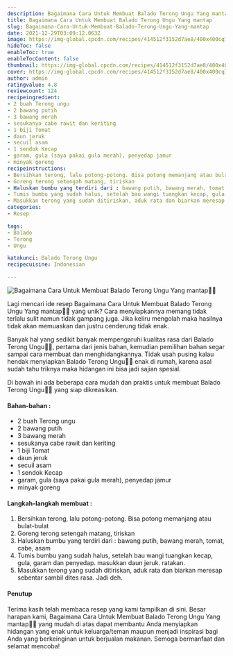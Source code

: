 ```yaml
---
description: Bagaimana Cara Untuk Membuat Balado Terong Ungu Yang mantap"
title: Bagaimana Cara Untuk Membuat Balado Terong Ungu Yang mantap
slug: Bagaimana-Cara-Untuk-Membuat-Balado-Terong-Ungu-Yang-mantap
date: 2021-12-29T03:09:12.063Z
image: https://img-global.cpcdn.com/recipes/414512f3152d7ae8/400x400cq70/photo.jpg
hideToc: false
enableToc: true
enableTocContent: false
thumbnail: https://img-global.cpcdn.com/recipes/414512f3152d7ae8/400x400cq70/photo.jpg
cover: https://img-global.cpcdn.com/recipes/414512f3152d7ae8/400x400cq70/photo.jpg
author: admin
ratingvalue: 4.8
reviewcount: 124
recipeingredient:
- 2 buah Terong ungu
- 2 bawang putih
- 3 bawang merah
- sesukanya cabe rawit dan keriting
- 1 biji Tomat
- daun jeruk
- secuil asam
- 1 sendok Kecap
- garam, gula (saya pakai gula merah), penyedap jamur
- minyak goreng
recipeinstructions:
- Bersihkan terong, lalu potong-potong. Bisa potong memanjang atau bulat-bulat
- Goreng terong setengah matang, tiriskan
- Haluskan bumbu yang terdiri dari : bawang putih, bawang merah, tomat, cabe, asam
- Tumis bumbu yang sudah halus, setelah bau wangi tuangkan kecap, gula, garam dan penyedap. masukkan daun jeruk. ratakan.
- Masukkan terong yang sudah ditiriskan, aduk rata dan biarkan meresap sebentar sambil dites rasa. Jadi deh.
categories:
- Resep

tags:
- Balado
- Terong
- Ungu

katakunci: Balado Terong Ungu
recipecuisine: Indonesian

---
```


![Bagaimana Cara Untuk Membuat Balado Terong Ungu Yang mantap👩‍🍳](https://img-global.cpcdn.com/recipes/414512f3152d7ae8/400x400cq70/photo.jpg)

Lagi mencari ide resep Bagaimana Cara Untuk Membuat Balado Terong Ungu Yang mantap👩‍🍳 yang unik? Cara menyiapkannya memang tidak terlalu sulit namun tidak gampang juga. Jika keliru mengolah maka hasilnya tidak akan memuaskan dan justru cenderung tidak enak.

Banyak hal yang sedikit banyak mempengaruhi kualitas rasa dari Balado Terong Ungu👩‍🍳, pertama dari jenis bahan, kemudian pemilihan bahan segar sampai cara membuat dan menghidangkannya. Tidak usah pusing kalau hendak menyiapkan Balado Terong Ungu👩‍🍳 enak di rumah, karena asal sudah tahu triknya maka hidangan ini bisa jadi sajian spesial.

Di bawah ini ada beberapa cara mudah dan praktis untuk membuat Balado Terong Ungu👩‍🍳 yang siap dikreasikan.

<!--inarticleads1-->

#### Bahan-bahan :

- 2 buah Terong ungu
- 2 bawang putih
- 3 bawang merah
- sesukanya cabe rawit dan keriting
- 1 biji Tomat
- daun jeruk
- secuil asam
- 1 sendok Kecap
- garam, gula (saya pakai gula merah), penyedap jamur
- minyak goreng

<!--inarticleads2-->

#### Langkah-langkah membuat :

1. Bersihkan terong, lalu potong-potong. Bisa potong memanjang atau bulat-bulat
1. Goreng terong setengah matang, tiriskan
1. Haluskan bumbu yang terdiri dari : bawang putih, bawang merah, tomat, cabe, asam
1. Tumis bumbu yang sudah halus, setelah bau wangi tuangkan kecap, gula, garam dan penyedap. masukkan daun jeruk. ratakan.
1. Masukkan terong yang sudah ditiriskan, aduk rata dan biarkan meresap sebentar sambil dites rasa. Jadi deh.

#### Penutup

Terima kasih telah membaca resep yang kami tampilkan di sini. Besar harapan kami, Bagaimana Cara Untuk Membuat Balado Terong Ungu Yang mantap👩‍🍳 yang mudah di atas dapat membantu Anda menyiapkan hidangan yang enak untuk keluarga/teman maupun menjadi inspirasi bagi Anda yang berkeinginan untuk berjualan makanan. Semoga bermanfaat dan selamat mencoba!